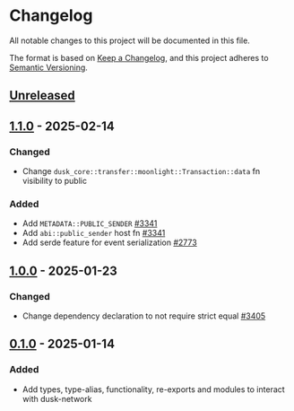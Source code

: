 # Changelog

All notable changes to this project will be documented in this file.

The format is based on [Keep a Changelog](https://keepachangelog.com/en/1.0.0/),
and this project adheres to [Semantic Versioning](https://semver.org/spec/v2.0.0.html).

## [Unreleased]

## [1.1.0] - 2025-02-14

### Changed

- Change `dusk_core::transfer::moonlight::Transaction::data` fn visibility to public

### Added

- Add `METADATA::PUBLIC_SENDER` [#3341]
- Add `abi::public_sender` host fn [#3341]
- Add serde feature for event serialization [#2773]

## [1.0.0] - 2025-01-23

### Changed

- Change dependency declaration to not require strict equal [#3405]

## [0.1.0] - 2025-01-14


### Added

- Add types, type-alias, functionality, re-exports and modules to interact with dusk-network

<!-- Issues -->
[#3405]: https://github.com/dusk-network/rusk/issues/3405
[#3341]: https://github.com/dusk-network/rusk/issues/3341
[#2773]: https://github.com/dusk-network/rusk/issues/2773

[Unreleased]: https://github.com/dusk-network/rusk/compare/dusk-core-1.1.0...HEAD
[1.1.0]: https://github.com/dusk-network/rusk/compare/dusk-core-1.0.0...dusk-core-1.1.0
[1.0.0]: https://github.com/dusk-network/rusk/compare/dusk-core-0.1.0...dusk-core-1.0.0
[0.1.0]: https://github.com/dusk-network/rusk/tree/dusk-core-0.1.0
